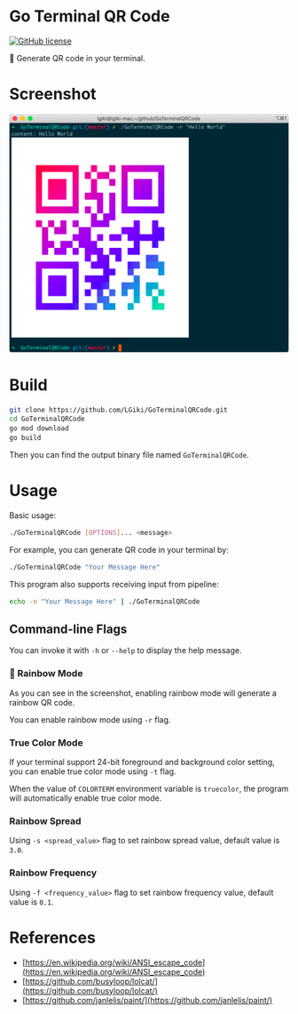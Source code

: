 # Go Terminal QR Code

[![GitHub license](https://img.shields.io/github/license/LGiki/GoTerminalQRCode?style=flat-square)](https://github.com/LGiki/GoTerminalQRCode/blob/master/LICENSE)

:rainbow: ​Generate QR code in your terminal.

# Screenshot
![Screenshot](screenshot.png)

# Build

```bash
git clone https://github.com/LGiki/GoTerminalQRCode.git
cd GoTerminalQRCode
go mod download
go build
```

Then you can find the output binary file named `GoTerminalQRCode`.

# Usage

Basic usage:

```bash
./GoTerminalQRCode [OPTIONS]... <message>
```

For example, you can generate QR code in your terminal by:

```bash
./GoTerminalQRCode "Your Message Here"
```

This program also supports receiving input from pipeline:

```bash
echo -n "Your Message Here" | ./GoTerminalQRCode
```

## Command-line Flags

You can invoke it with `-h` or `--help` to display the help message.

### :rainbow: Rainbow Mode

As you can see in the screenshot, enabling rainbow mode will generate a rainbow QR code.

You can enable rainbow mode using `-r` flag.

### True Color Mode

If your terminal support 24-bit foreground and background color setting, you can enable true color mode using `-t` flag. 

When the value of `COLORTERM` environment variable is `truecolor`, the program will automatically enable true color mode.

### Rainbow Spread

Using `-s <spread_value>` flag to set rainbow spread value, default value is `3.0`.

### Rainbow Frequency

Using `-f <frequency_value>` flag to set rainbow frequency value, default value is `0.1`.

# References

- [https://en.wikipedia.org/wiki/ANSI_escape_code](https://en.wikipedia.org/wiki/ANSI_escape_code)
- [https://github.com/busyloop/lolcat/](https://github.com/busyloop/lolcat/)
- [https://github.com/janlelis/paint/](https://github.com/janlelis/paint/)
